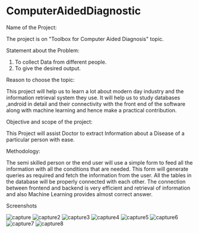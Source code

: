 # ComputerAidedDiagnostic

Name of the Project:

The project is on "Toolbox for Computer Aided Diagnosis"  topic.
	


Statement about the Problem:

1. To collect Data from different people.
2. To give the desired output.



Reason to choose the topic:

This project will help us to learn a lot about modern day industry and the information retrieval system they use. It will help us to study databases ,android in detail and their connectivity with the front end of the software along with machine learning and hence make a practical contribution.



Objective and scope of the project:

This Project will assist Doctor to extract Information about a Disease of a particular person with ease.



Methodology:

The semi skilled person or the end user will use a simple form to feed all the information with all the conditions that are needed. This form will generate queries as required and fetch the information from the user. All the tables in the database will be properly connected with each other. The connection between frontend and backend is very efficient and retrieval of information and also Machine Learning provides almost correct answer.


Screenshots




![capture](https://user-images.githubusercontent.com/13920440/37145066-e9f9df5e-22e5-11e8-935f-ad4a2a0642fa.PNG)
![capture2](https://user-images.githubusercontent.com/13920440/37145071-ec8b2b7e-22e5-11e8-821e-3df425a98b1c.PNG)
![capture3](https://user-images.githubusercontent.com/13920440/37145076-ef7a21e6-22e5-11e8-9191-586d7d0bafa7.PNG)
![capture4](https://user-images.githubusercontent.com/13920440/37145081-f360be5a-22e5-11e8-9e05-ca922919c688.PNG)
![capture5](https://user-images.githubusercontent.com/13920440/37145086-f667db56-22e5-11e8-82bd-37f9f36f0aaa.PNG)
![capture6](https://user-images.githubusercontent.com/13920440/37145091-f9892254-22e5-11e8-950a-28a38feb4fbf.PNG)
![capture7](https://user-images.githubusercontent.com/13920440/37145093-fc78889c-22e5-11e8-9716-ed8cc8867206.PNG)
![capture8](https://user-images.githubusercontent.com/13920440/37145096-feff3e8a-22e5-11e8-9799-464860750268.PNG)


